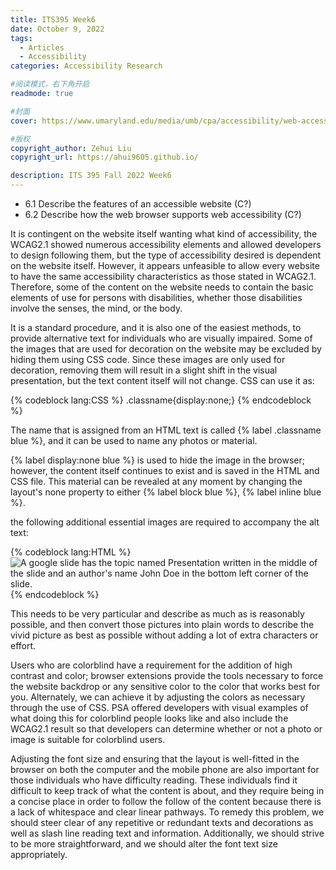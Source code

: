 ```yaml
---
title: ITS395 Week6
date: October 9, 2022
tags:
  - Articles
  - Accessibility
categories: Accessibility Research

#阅读模式，右下角开启
readmode: true

#封面
cover: https://www.umaryland.edu/media/umb/cpa/accessibility/web-accessibility-page/accessibility.jpg

#版权
copyright_author: Zehui Liu
copyright_url: https://ahui9605.github.io/

description: ITS 395 Fall 2022 Week6
---
```


- 6.1 Describe the features of an accessible website (C?)
- 6.2 Describe how the web browser supports web accessibility (C?)

It is contingent on the website itself wanting what kind of accessibility, the WCAG2.1 showed numerous accessibility elements and allowed developers to design following them, but the type of accessibility desired is dependent on the website itself. However, it appears unfeasible to allow every website to have the same accessibility characteristics as those stated in WCAG2.1. Therefore, some of the content on the website needs to contain the basic elements of use for persons with disabilities, whether those disabilities involve the senses, the mind, or the body.

It is a standard procedure, and it is also one of the easiest methods, to provide alternative text for individuals who are visually impaired. Some of the images that are used for decoration on the website may be excluded by hiding them using CSS code. Since these images are only used for decoration, removing them will result in a slight shift in the visual presentation, but the text content itself will not change. CSS can use it as:

{% codeblock lang:CSS %}
.classname{display:none;}
{% endcodeblock %}

The name that is assigned from an HTML text is called {% label .classname blue %}, and it can be used to name any photos or material.

{% label display:none blue %} is used to hide the image in the browser; however, the content itself continues to exist and is saved in the HTML and CSS file. This material can be revealed at any moment by changing the layout's none property to either {% label block blue %}, {% label inline blue %}.

the following additional essential images are required to accompany the alt text:

{% codeblock lang:HTML %}
<img src="presentation.jpg" alt=" A google slide has the topic named Presentation written in the middle of the slide and an author's name John Doe in the bottom left corner of the slide.">
{% endcodeblock %}

This needs to be very particular and describe as much as is reasonably possible, and then convert those pictures into plain words to describe the vivid picture as best as possible without adding a lot of extra characters or effort.

Users who are colorblind have a requirement for the addition of high contrast and color; browser extensions provide the tools necessary to force the website backdrop or any sensitive color to the color that works best for you. Alternately, we can achieve it by adjusting the colors as necessary through the use of CSS. PSA offered developers with visual examples of what doing this for colorblind people looks like and also include the WCAG2.1 result so that developers can determine whether or not a photo or image is suitable for colorblind users.

Adjusting the font size and ensuring that the layout is well-fitted in the browser on both the computer and the mobile phone are also important for those individuals who have difficulty reading. These individuals find it difficult to keep track of what the content is about, and they require being in a concise place in order to follow the follow of the content because there is a lack of whitespace and clear linear pathways. To remedy this problem, we should steer clear of any repetitive or redundant texts and decorations as well as slash line reading text and information. Additionally, we should strive to be more straightforward, and we should alter the font text size appropriately.

